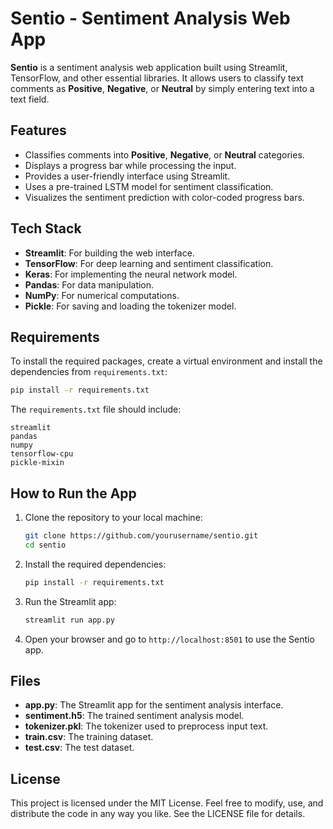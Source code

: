 # Sentio - Sentiment Analysis Web App

**Sentio** is a sentiment analysis web application built using Streamlit, TensorFlow, and other essential libraries. It allows users to classify text comments as **Positive**, **Negative**, or **Neutral** by simply entering text into a text field.

## Features

- Classifies comments into **Positive**, **Negative**, or **Neutral** categories.
- Displays a progress bar while processing the input.
- Provides a user-friendly interface using Streamlit.
- Uses a pre-trained LSTM model for sentiment classification.
- Visualizes the sentiment prediction with color-coded progress bars.

## Tech Stack

- **Streamlit**: For building the web interface.
- **TensorFlow**: For deep learning and sentiment classification.
- **Keras**: For implementing the neural network model.
- **Pandas**: For data manipulation.
- **NumPy**: For numerical computations.
- **Pickle**: For saving and loading the tokenizer model.

## Requirements

To install the required packages, create a virtual environment and install the dependencies from `requirements.txt`:

```bash
pip install -r requirements.txt
```

The `requirements.txt` file should include:

```
streamlit
pandas
numpy
tensorflow-cpu
pickle-mixin
```

## How to Run the App

1. Clone the repository to your local machine:

   ```bash
   git clone https://github.com/yourusername/sentio.git
   cd sentio
   ```

2. Install the required dependencies:

   ```bash
   pip install -r requirements.txt
   ```

3. Run the Streamlit app:

   ```bash
   streamlit run app.py
   ```

4. Open your browser and go to `http://localhost:8501` to use the Sentio app.

## Files

- **app.py**: The Streamlit app for the sentiment analysis interface.
- **sentiment.h5**: The trained sentiment analysis model.
- **tokenizer.pkl**: The tokenizer used to preprocess input text.
- **train.csv**: The training dataset.
- **test.csv**: The test dataset.

## License

This project is licensed under the MIT License. Feel free to modify, use, and distribute the code in any way you like. See the LICENSE file for details.
